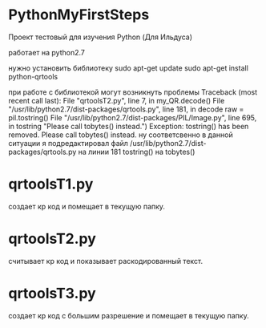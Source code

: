 # PythonMyFirstSteps

Проект тестовый для изучения Python (Для Ильдуса)

работает на python2.7

нужно установить библиотеку
sudo apt-get update
sudo apt-get install python-qrtools

при работе с библиотекой могут возникнуть проблемы
    Traceback (most recent call last):
      File "qrtoolsT2.py", line 7, in <module>
        my_QR.decode()
      File "/usr/lib/python2.7/dist-packages/qrtools.py", line 181, in decode
        raw = pil.tostring()
      File "/usr/lib/python2.7/dist-packages/PIL/Image.py", line 695, in tostring
        "Please call tobytes() instead.")
    Exception: tostring() has been removed. Please call tobytes() instead.
ну соответсвенно в данной ситуации я подредактировал файл /usr/lib/python2.7/dist-packages/qrtools.py на линии 181 tostring() на tobytes()

# qrtoolsT1.py
создает кр код и помещает в текущую папку.
# qrtoolsT2.py
считывает кр код и показывает раскодированный текст.
# qrtoolsT3.py
создает кр код с большим разрешение и помещает в текущую папку.
